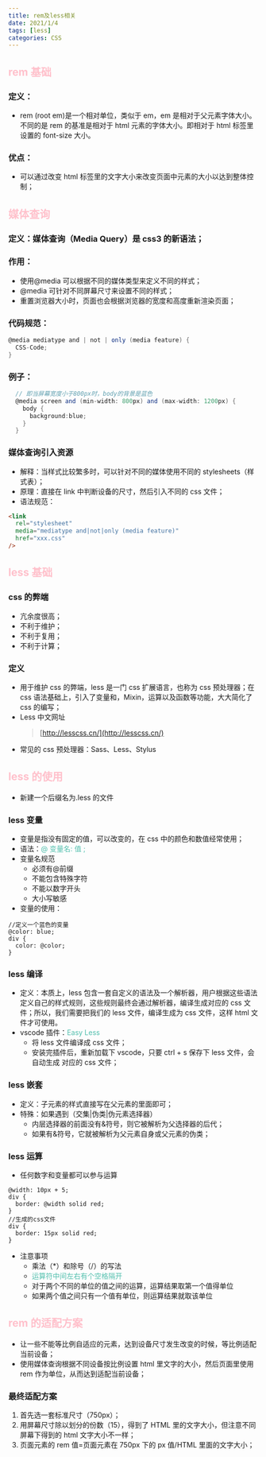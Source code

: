 ```yaml
---
title: rem及less相关
date: 2021/1/4
tags: [less]
categories: CSS
---
```


## <b style="color:pink">rem 基础</b>

### 定义：

- rem (root em)是一个相对单位，类似于 em，em 是相对于父元素字体大小。不同的是 rem 的基准是相对于 html 元素的字体大小。即相对于 html 标签里设置的 font-size 大小。

### 优点：

- 可以通过改变 html 标签里的文字大小来改变页面中元素的大小以达到整体控制；

## <b style="color:pink">媒体查询</b>

### 定义：媒体查询（Media Query）是 css3 的新语法；

### 作用：

- 使用@media 可以根据不同的媒体类型来定义不同的样式；
- @media 可针对不同屏幕尺寸来设置不同的样式；
- 重置浏览器大小时，页面也会根据浏览器的宽度和高度重新渲染页面；

### 代码规范：

```cs
@media mediatype and | not | only (media feature) {
  CSS-Code;
}
```

### 例子：

```cs
  // 即当屏幕宽度小于800px时，body的背景是蓝色
  @media screen and (min-width: 800px) and (max-width: 1200px) {
    body {
      background:blue;
    }
  }
```

### 媒体查询引入资源

- 解释：当样式比较繁多时，可以针对不同的媒体使用不同的 stylesheets（样式表）；
- 原理：直接在 link 中判断设备的尺寸，然后引入不同的 css 文件；
- 语法规范：

```html
<link
  rel="stylesheet"
  media="mediatype and|not|only (media feature)"
  href="xxx.css"
/>
```

## <b style="color:pink">less 基础</b>

### css 的弊端

- 亢余度很高；
- 不利于维护；
- 不利于复用；
- 不利于计算；

### 定义

- 用于维护 css 的弊端，less 是一门 css 扩展语言，也称为 css 预处理器；在 css 语法基础上，引入了变量和，Mixin，运算以及函数等功能，大大简化了 css 的编写；
- Less 中文网址
  > [http://lesscss.cn/](http://lesscss.cn/)
- 常见的 css 预处理器：Sass、Less、Stylus

## <b style="color:pink">less 的使用</b>

- 新建一个后缀名为.less 的文件

### less 变量

- 变量是指没有固定的值，可以改变的，在 css 中的颜色和数值经常使用；
- 语法：<span style="color:#51bfad">@ 变量名: 值 ;</span>
- 变量名规范
  - 必须有@前缀
  - 不能包含特殊字符
  - 不能以数字开头
  - 大小写敏感
- 变量的使用：

```less
//定义一个蓝色的变量
@color: blue;
div {
  color: @color;
}
```

### less 编译

- 定义：本质上，less 包含一套自定义的语法及一个解析器，用户根据这些语法定义自己的样式规则，这些规则最终会通过解析器，编译生成对应的 css 文件；所以，我们需要把我们的 less 文件，编译生成为 css 文件，这样 html 文件才可使用。
- vscode 插件：<span style="color:#51bfad">Easy Less</span>
  - 将 less 文件编译成 css 文件；
  - 安装完插件后，重新加载下 vscode，只要 ctrl + s 保存下 less 文件，会自动生成 对应的 css 文件；

### less 嵌套

- 定义：子元素的样式直接写在父元素的里面即可；
- 特殊：如果遇到（交集|伪类|伪元素选择器）
  - 内层选择器的前面没有&符号，则它被解析为父选择器的后代；
  - 如果有&符号，它就被解析为父元素自身或父元素的伪类；

### less 运算

- 任何数字和变量都可以参与运算

```less
@width: 10px + 5;
div {
  border: @width solid red;
}
//生成的css文件
div {
  border: 15px solid red;
}
```

- 注意事项
  - 乘法（\*）和除号（/）的写法
  - <span style="color:#51bfad">运算符中间左右有个空格隔开</span>
  - 对于两个不同的单位的值之间的运算，运算结果取第一个值得单位
  - 如果两个值之间只有一个值有单位，则运算结果就取该单位

## <b style="color:pink">rem 的适配方案</b>

- 让一些不能等比例自适应的元素，达到设备尺寸发生改变的时候，等比例适配当前设备；
- 使用媒体查询根据不同设备按比例设置 html 里文字的大小，然后页面里使用 rem 作为单位，从而达到适配当前设备；

### 最终适配方案

1. 首先选一套标准尺寸（750px）；
2. 用屏幕尺寸除以划分的份数（15），得到了 HTML 里的文字大小，但注意不同屏幕下得到的 html 文字大小不一样；
3. 页面元素的 rem 值=页面元素在 750px 下的 px 值/HTML 里面的文字大小；
